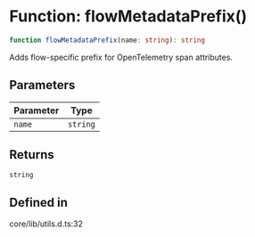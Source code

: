 # Function: flowMetadataPrefix()

```ts
function flowMetadataPrefix(name: string): string
```

Adds flow-specific prefix for OpenTelemetry span attributes.

## Parameters

| Parameter | Type |
| ------ | ------ |
| `name` | `string` |

## Returns

`string`

## Defined in

core/lib/utils.d.ts:32
